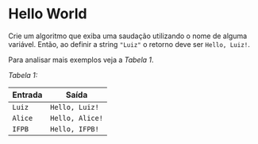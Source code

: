 # Hello World

Crie um algoritmo que exiba uma saudação utilizando o nome de alguma variável. Então, ao definir a string `"Luiz"` o retorno deve ser `Hello, Luiz!`.

Para analisar mais exemplos veja a _Tabela 1_.

_Tabela 1:_

| Entrada | Saída           |
| ------- | --------------- |
| `Luiz`  | `Hello, Luiz!`  |
| `Alice` | `Hello, Alice!` |
| `IFPB`  | `Hello, IFPB!`  |
